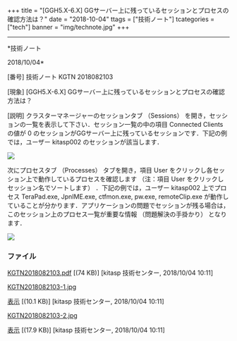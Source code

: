 ﻿+++
title = "[GGH5.X-6.X] GGサーバー上に残っているセッションとプロセスの確認方法は？"
date = "2018-10-04"
ttags = ["技術ノート"]
tcategories = ["tech"]
banner = "img/technote.jpg"
+++

-----------------------------------------------------------------------------------------------------------------------------

*技術ノート

2018/10/04*


[番号]
技術ノート KGTN 2018082103

[現象]
[GGH5.X-6.X]
GGサーバー上に残っているセッションとプロセスの確認方法は？

[説明]
クラスターマネージャーのセッションタブ （Sessions）
を開き，セッションの一覧を表示して下さい．セッション一覧の中の項目
Connected Clients の値が 0
のセッションがGGサーバー上に残っているセッションです．下記の例では，ユーザー
kitasp002 のセッションが該当します．

![](http://techreport.kitasp.net/attachments/download/4127/KGTN2018082103-1.jpg)

次にプロセスタブ （Processes） タブを開き，項目 User
をクリックし各セッション上で動作しているプロセスを確認します （注：項目
User をクリックしセッション名でソートします） ．下記の例では，ユーザー
kitasp002 上でプロセス TeraPad.exe, JpnIME.exe, ctfmon.exe, pw.exe,
remoteClip.exe
が動作していることが分かります．アプリケーションの問題でセッションが残る場合は，このセッション上のプロセス一覧が重要な情報
（問題解決の手掛かり） となります．

![](http://techreport.kitasp.net/attachments/download/4128/KGTN2018082103-2.jpg)


### ファイル

 
 


[KGTN2018082103.pdf](http://techreport.kitasp.net/attachments/download/4126/KGTN2018082103.pdf)
 [(74 KB)] [kitasp 技術センター, 2018/10/04
10:11]

[KGTN2018082103-1.jpg](http://techreport.kitasp.net/attachments/download/4127/KGTN2018082103-1.jpg)

[表示](http://techreport.kitasp.net/attachments/4127/KGTN2018082103-1.jpg "表示")
 [(10.1 KB)] [kitasp 技術センター, 2018/10/04
10:11]

[KGTN2018082103-2.jpg](http://techreport.kitasp.net/attachments/download/4128/KGTN2018082103-2.jpg)

[表示](http://techreport.kitasp.net/attachments/4128/KGTN2018082103-2.jpg "表示")
 [(17.9 KB)] [kitasp 技術センター, 2018/10/04
10:11]


 


 

